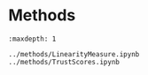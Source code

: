 # Methods

```{toctree}
:maxdepth: 1

../methods/LinearityMeasure.ipynb
../methods/TrustScores.ipynb
```
